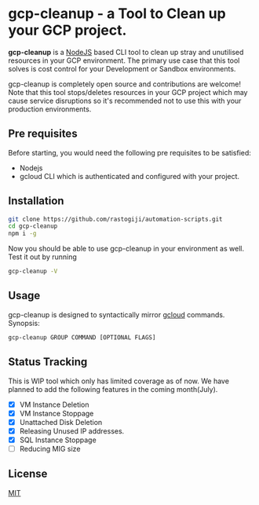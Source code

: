 # gcp-cleanup - a Tool to Clean up your GCP project.

**gcp-cleanup** is a [NodeJS](https://nodejs.org/en/) based CLI tool to clean up stray and unutilised resources in your GCP environment. The primary use case that this tool solves is cost control for your Development or Sandbox environments.

gcp-cleanup is completely open source and contributions are welcome! Note that this tool stops/deletes resources in your GCP project which may cause service disruptions so it's recommended not to use this with your production environments.

## Pre requisites

Before starting, you would need the following pre requisites to be satisfied:

- Nodejs
- gcloud CLI which is authenticated and configured with your project.

## Installation

```bash
git clone https://github.com/rastogiji/automation-scripts.git
cd gcp-cleanup
npm i -g
```

Now you should be able to use gcp-cleanup in your environment as well. Test it out by running

```bash
gcp-cleanup -V
```

## Usage

gcp-cleanup is designed to syntactically mirror [gcloud](https://cloud.google.com/sdk/gcloud/reference) commands. Synopsis:

```bash
gcp-cleanup GROUP COMMAND [OPTIONAL FLAGS]
```

## Status Tracking

This is WIP tool which only has limited coverage as of now. We have planned to add the following features in the coming month(July).

- [x] VM Instance Deletion
- [x] VM Instance Stoppage
- [x] Unattached Disk Deletion
- [x] Releasing Unused IP addresses.
- [x] SQL Instance Stoppage
- [ ] Reducing MIG size

## License

[MIT](../LICENSE)
